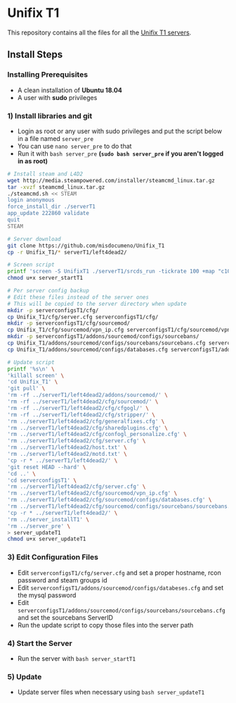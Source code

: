 # Unifix T1
This repository contains all the files for all the [Unifix T1 servers](https://steamcommunity.com/groups/UnifixServers).

## Install Steps

### Installing Prerequisites
- A clean installation of **Ubuntu 18.04**
- A user with **sudo** privileges

### 1) Install libraries and git
- Login as root or any user with sudo privileges and put the script below in a file named `server_pre`
- You can use `nano server_pre` to do that
- Run it with `bash server_pre` **(`sudo bash server_pre` if you aren't logged in as root)**

```bash
# Install steam and L4D2
wget http://media.steampowered.com/installer/steamcmd_linux.tar.gz
tar -xvzf steamcmd_linux.tar.gz
./steamcmd.sh << STEAM
login anonymous
force_install_dir ./serverT1
app_update 222860 validate
quit
STEAM

# Server download
git clone https://github.com/misdocumeno/Unifix_T1
cp -r Unifix_T1/* serverT1/left4dead2/

# Screen script
printf 'screen -S UnifixT1 ./serverT1/srcds_run -tickrate 100 +map "c10m1_caves" +sv_clockcorrection_msecs 15 -timeout 10 +ip 0.0.0.0 -port 27016 +precache_all_survivors 1' > server_startT1
chmod u+x server_startT1

# Per server config backup
# Edit these files instead of the server ones
# This will be copied to the server directory when update
mkdir -p serverconfigsT1/cfg/
cp Unifix_T1/cfg/server.cfg serverconfigsT1/cfg/
mkdir -p serverconfigsT1/cfg/sourcemod/
cp Unifix_T1/cfg/sourcemod/vpn_ip.cfg serverconfigsT1/cfg/sourcemod/vpn_ip.cfg
mkdir -p serverconfigsT1/addons/sourcemod/configs/sourcebans/
cp Unifix_T1/addons/sourcemod/configs/sourcebans/sourcebans.cfg serverconfigsT1/addons/sourcemod/configs/sourcebans/
cp Unifix_T1/addons/sourcemod/configs/databases.cfg serverconfigsT1/addons/sourcemod/configs/

# Update script
printf '%s\n' \
'killall screen' \
'cd Unifix_T1' \
'git pull' \
'rm -rf ../serverT1/left4dead2/addons/sourcemod/' \
'rm -rf ../serverT1/left4dead2/cfg/sourcemod/' \
'rm -rf ../serverT1/left4dead2/cfg/cfgogl/' \
'rm -rf ../serverT1/left4dead2/cfg/stripper/' \
'rm ../serverT1/left4dead2/cfg/generalfixes.cfg' \
'rm ../serverT1/left4dead2/cfg/sharedplugins.cfg' \
'rm ../serverT1/left4dead2/cfg/confogl_personalize.cfg' \
'rm ../serverT1/left4dead2/cfg/server.cfg' \
'rm ../serverT1/left4dead2/host.txt' \
'rm ../serverT1/left4dead2/motd.txt' \
'cp -r * ../serverT1/left4dead2/' \
'git reset HEAD --hard' \
'cd ..' \
'cd serverconfigsT1' \
'rm ../serverT1/left4dead2/cfg/server.cfg' \
'rm ../serverT1/left4dead2/cfg/sourcemod/vpn_ip.cfg' \
'rm ../serverT1/left4dead2/cfg/sourcemod/configs/databases.cfg' \
'rm ../serverT1/left4dead2/cfg/sourcemod/configs/sourcebans/sourcebans.cfg' \
'cp -r * ../serverT1/left4dead2/' \
'rm ../server_installT1' \
'rm ../server_pre' \
> server_updateT1
chmod u+x server_updateT1
```

### 3) Edit Configuration Files
- Edit `serverconfigsT1/cfg/server.cfg` and set a proper hostname, rcon password and steam groups id
- Edit `serverconfigsT1/addons/sourcemod/configs/databeses.cfg` and set the mysql password
- Edit `serverconfigsT1/addons/sourcemod/configs/sourcebans/sourcebans.cfg` and set the sourcebans ServerID
- Run the update script to copy those files into the server path

### 4) Start the Server
- Run the server with `bash server_startT1`

### 5) Update
- Update server files when necessary using `bash server_updateT1`

